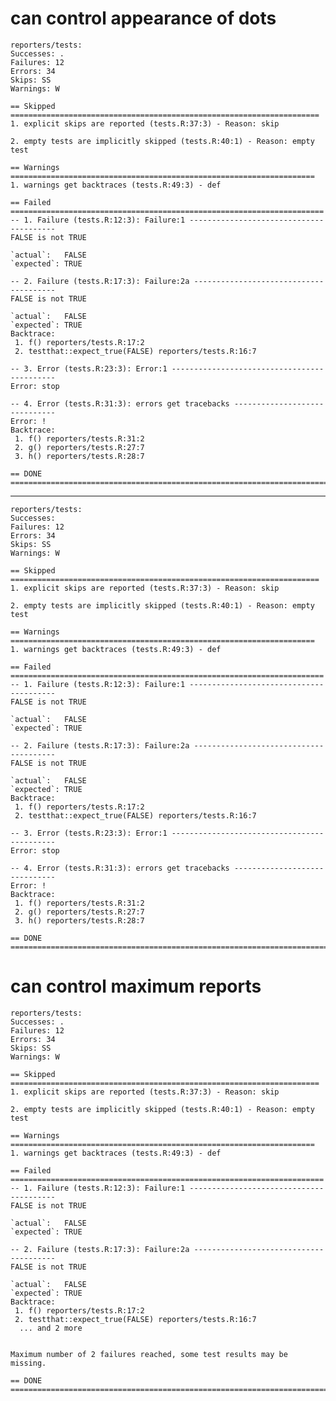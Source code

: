 # can control appearance of dots

    reporters/tests: 
    Successes: .
    Failures: 12
    Errors: 34
    Skips: SS
    Warnings: W
    
    == Skipped =====================================================================
    1. explicit skips are reported (tests.R:37:3) - Reason: skip
    
    2. empty tests are implicitly skipped (tests.R:40:1) - Reason: empty test
    
    == Warnings ====================================================================
    1. warnings get backtraces (tests.R:49:3) - def
    
    == Failed ======================================================================
    -- 1. Failure (tests.R:12:3): Failure:1 ----------------------------------------
    FALSE is not TRUE
    
    `actual`:   FALSE
    `expected`: TRUE 
    
    -- 2. Failure (tests.R:17:3): Failure:2a ---------------------------------------
    FALSE is not TRUE
    
    `actual`:   FALSE
    `expected`: TRUE 
    Backtrace:
     1. f() reporters/tests.R:17:2
     2. testthat::expect_true(FALSE) reporters/tests.R:16:7
    
    -- 3. Error (tests.R:23:3): Error:1 --------------------------------------------
    Error: stop
    
    -- 4. Error (tests.R:31:3): errors get tracebacks ------------------------------
    Error: !
    Backtrace:
     1. f() reporters/tests.R:31:2
     2. g() reporters/tests.R:27:7
     3. h() reporters/tests.R:28:7
    
    == DONE ========================================================================

---

    reporters/tests: 
    Successes: 
    Failures: 12
    Errors: 34
    Skips: SS
    Warnings: W
    
    == Skipped =====================================================================
    1. explicit skips are reported (tests.R:37:3) - Reason: skip
    
    2. empty tests are implicitly skipped (tests.R:40:1) - Reason: empty test
    
    == Warnings ====================================================================
    1. warnings get backtraces (tests.R:49:3) - def
    
    == Failed ======================================================================
    -- 1. Failure (tests.R:12:3): Failure:1 ----------------------------------------
    FALSE is not TRUE
    
    `actual`:   FALSE
    `expected`: TRUE 
    
    -- 2. Failure (tests.R:17:3): Failure:2a ---------------------------------------
    FALSE is not TRUE
    
    `actual`:   FALSE
    `expected`: TRUE 
    Backtrace:
     1. f() reporters/tests.R:17:2
     2. testthat::expect_true(FALSE) reporters/tests.R:16:7
    
    -- 3. Error (tests.R:23:3): Error:1 --------------------------------------------
    Error: stop
    
    -- 4. Error (tests.R:31:3): errors get tracebacks ------------------------------
    Error: !
    Backtrace:
     1. f() reporters/tests.R:31:2
     2. g() reporters/tests.R:27:7
     3. h() reporters/tests.R:28:7
    
    == DONE ========================================================================

# can control maximum reports

    reporters/tests: 
    Successes: .
    Failures: 12
    Errors: 34
    Skips: SS
    Warnings: W
    
    == Skipped =====================================================================
    1. explicit skips are reported (tests.R:37:3) - Reason: skip
    
    2. empty tests are implicitly skipped (tests.R:40:1) - Reason: empty test
    
    == Warnings ====================================================================
    1. warnings get backtraces (tests.R:49:3) - def
    
    == Failed ======================================================================
    -- 1. Failure (tests.R:12:3): Failure:1 ----------------------------------------
    FALSE is not TRUE
    
    `actual`:   FALSE
    `expected`: TRUE 
    
    -- 2. Failure (tests.R:17:3): Failure:2a ---------------------------------------
    FALSE is not TRUE
    
    `actual`:   FALSE
    `expected`: TRUE 
    Backtrace:
     1. f() reporters/tests.R:17:2
     2. testthat::expect_true(FALSE) reporters/tests.R:16:7
      ... and 2 more
    
    
    Maximum number of 2 failures reached, some test results may be missing.
    
    == DONE ========================================================================

